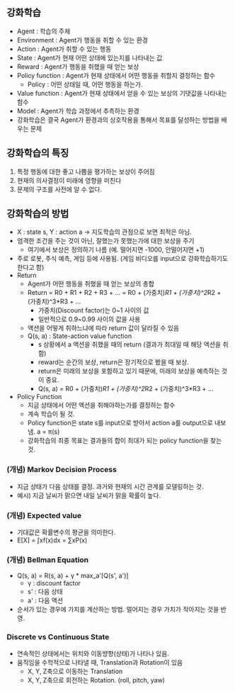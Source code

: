 ## 강화학습
* Agent : 학습의 주체
* Environment : Agent가 행동을 취할 수 있는 환경
* Action : Agent가 취할 수 있는 행동
* State : Agent가 현재 어떤 상태에 있는지를 나타내는 값
* Reward : Agent가 행동을 취했을 때 얻는 보상
* Policy function : Agent가 현재 상태에서 어떤 행동을 취할지 결정하는 함수
    * Policy : 어떤 상태일 때, 어떤 행동을 하는가.
* Value function : Agent가 현재 상태에서 얻을 수 있는 보상의 기댓값을 나타내는 함수
* Model : Agent가 학습 과정에서 추측하는 환경
* 강화학습은 결국 Agent가 환경과의 상호작용을 통해서 목표를 달성하는 방법을 배우는 문제

## 강화학습의 특징
1. 특정 행동에 대한 좋고 나쁨을 평가하는 보상이 주어짐
2. 현재의 의사결정이 미래에 영향을 미친다
3. 문제의 구조를 사전에 알 수 없다.

## 강화학습의 방법
* X : state s, Y : action a -> 지도학습의 관점으로 보면 최적은 아님.
* 엄격한 조건을 주는 것이 아닌, 잘했는가 못했는가에 대한 보상을 주기
    * 여기에서 보상은 정의하기 나름 (예. 떨어지면 -1000, 안떨어지면 +1)
* 주로 로봇, 주식 예측, 게임 등에 사용됨. (게임 비디오를 input으로 강화학습하기도 한다고 함)
* Return
    * Agent가 어떤 행동을 취했을 때 얻는 보상의 총합
    * Return = R0 + R1 + R2 + R3 + ... = R0 + (가중치)*R1 + (가중치)^2*R2 + (가중치)^3*R3 + ... 
        * 가중치(Discount factor)는 0~1 사이의 값
        * 일반적으로 0.9~0.99 사이의 값을 사용
    * 액션을 어떻게 취하느냐에 따라 return 값이 달라질 수 있음
    * Q(s, a) : State-action value function
        * s 상황에서 a 액션을 취했을 때의 return (결과가 최대일 때 해당 액션을 취함)
        * reward는 순간의 보상, return은 장기적으로 봤을 때 보상.
        * return은 미래의 보상을 포함하고 있기 때문에, 미래의 보상을 예측하는 것이 중요.
        * Q(s, a) = R0 + (가중치)*R1 + (가중치)^2*R2 + (가중치)^3*R3 + ...
* Policy Function
    * 지금 상태에서 어떤 액션을 취해야하는가를 결정하는 함수 
    * 계속 학습이 될 것.
    * Policy function은 state s를 input으로 받아서 action a를 output으로 내보냄. a = π(s)
    * 강화학습의 최종 목표는 결과들의 합이 최대가 되는 policy function을 찾는 것.



### (개념) Markov Decision Process
* 지금 상태가 다음 상태를 결정. 과거와 현재의 시간 관계를 모델링하는 것.
* 예시) 지금 날씨가 맑으면 내일 날씨가 맑을 확률이 높다.


### (개념) Expected value
* 기대값은 확률변수의 평균을 의미한다.
* E[X] = ∫xf(x)dx = ∑xP(x)


### (개념) Bellman Equation
* Q(s, a) = R(s, a) + γ * max_a'[Q(s', a')]
    * γ : discount factor
    * s' : 다음 상태
    * a' : 다음 액션
* 순서가 있는 경우에 가치를 계산하는 방법. 멀어지는 경우 가치가 작아지는 것을 반영.


### Discrete vs Continuous State
* 연속적인 상태에서는 위치와 이동뱡향(상태)가 나타나 있음.
* 움직임을 수학적으로 나타낼 때, Translation과 Rotation이 있음
    * X, Y, Z축으로 이동하는 Translation
    * X, Y, Z축으로 회전하는 Rotation. (roll, pitch, yaw)
